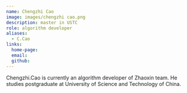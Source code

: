 ```yaml
---
name: Chengzhi Cao
image: images/chengzhi cao.png
description: master in USTC
role: algorithm developer
aliases:
  - C.Cao
links:
  home-page: 
  email: 
  github: 
---
```


Chengzhi.Cao is currently an algorithm developer of Zhaoxin team.
He studies postgraduate at University of Science and Technology of China.
